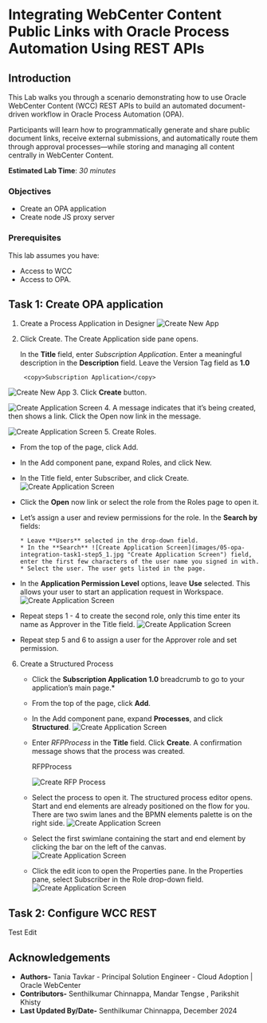 # Integrating WebCenter Content Public Links with Oracle Process Automation Using REST APIs

## Introduction

This Lab walks you through a scenario demonstrating how to use Oracle WebCenter Content (WCC) REST APIs to build an automated document-driven workflow in Oracle Process Automation (OPA).

Participants will learn how to programmatically generate and share public document links, receive external submissions, and automatically route them through approval processes—while storing and managing all content centrally in WebCenter Content.

**Estimated Lab Time**: *30 minutes*

### Objectives

* Create an OPA application
* Create node JS proxy server

### Prerequisites

This lab assumes you have:

* Access to WCC
* Access to OPA.

## Task 1: Create OPA application

1. Create a Process Application in Designer
  ![Create New App](images/05-opa-integration-task1-step1.jpg "Create New App")

2. Click Create. The Create Application side pane opens.

   In the **Title** field, enter *Subscription Application*. Enter a meaningful description in the **Description** field. Leave the Version Tag field as **1.0**

        <copy>Subscription Application</copy>

  ![Create New App](images/05-opa-integration-task1-step2.jpg "Create New App")
3. Click **Create** button.

  ![Create Application Screen](images/05-opa-integration-task1-step3.jpg "Create Application Screen")
4. A message indicates that it’s being created, then shows a link. Click the Open now link in the message.

  ![Create Application Screen](images/05-opa-integration-task1-step4.jpg "Create Application Screen")
5. Create Roles.

* From the top of the page, click Add.

* In the Add component pane, expand Roles, and click New.

* In the Title field, enter Subscriber, and click Create.
      ![Create Application Screen](images/05-opa-integration-task1-step5.jpg "Create Application Screen")

* Click the **Open** now link or select the role from the Roles page to open it.

* Let’s assign a user and review permissions for the role. In the **Search by** fields:

      * Leave **Users** selected in the drop-down field.
      * In the **Search** ![Create Application Screen](images/05-opa-integration-task1-step5_1.jpg "Create Application Screen") field, enter the first few characters of the user name you signed in with.
      * Select the user. The user gets listed in the page.

* In the **Application Permission Level** options, leave **Use** selected. This allows your user to start an application request in Workspace.
   ![Create Application Screen](images/05-opa-integration-task1-step5_2.jpg "Create Application Screen")

* Repeat steps 1 - 4 to create the second role, only this time enter its name as Approver in the Title field.
   ![Create Application Screen](images/05-opa-integration-task1-step5_3.jpg "Create Application Screen")

* Repeat step 5 and 6 to assign a user for the Approver role and set permission.

6. Create a Structured Process

      * Click the **Subscription Application 1.0** breadcrumb to go to your application’s main page.*

      * From the top of the page, click **Add**.

      * In the Add component pane, expand **Processes**, and click **Structured**.
         ![Create Application Screen](images/05-opa-integration-task1-step5_4.jpg "Create Application Screen")

      * Enter *RFPProcess* in the **Title** field. Click **Create**. A confirmation message shows that the process was created.

        <copy>RFPProcess</copy>

         ![Create RFP Process](images/05-opa-integration-task1-step6_1.jpg "Create RFP Process")

      * Select the process to open it. The structured process editor opens. Start and end elements are already positioned on the flow for you. There are two swim lanes and the BPMN elements palette is on the right side.
         ![Create Application Screen](images/05-opa-integration-task1-step6_2.jpg "Create Application Screen")

      * Select the first swimlane containing the start and end element by clicking the bar on the left of the canvas. 
         ![Create Application Screen](images/05-opa-integration-task1-step6_3.jpg "Create Application Screen")

      * Click the edit icon to open the Properties pane. In the Properties pane, select Subscriber in the Role drop-down field.
         ![Create Application Screen](images/05-opa-integration-task1-step6_4.jpg "Create Application Screen")

## Task 2: Configure WCC REST

Test Edit

## Acknowledgements

* **Authors-** Tania Tavkar -  Principal Solution Engineer - Cloud Adoption | Oracle WebCenter
* **Contributors-** Senthilkumar Chinnappa, Mandar Tengse , Parikshit Khisty
* **Last Updated By/Date-** Senthilkumar Chinnappa, December 2024
